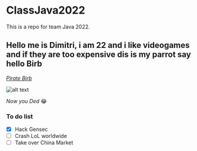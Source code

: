 # ClassJava2022
 This is a repo for team Java 2022.

## Hello me is Dimitri, i am 22 and i like videogames and if they are too expensive dis is my parrot say hello Birb
[*Pirate Birb*](https://www.youtube.com/watch?v=0aOpvW9EuMU)
 
 ![alt text](d7d.jpg)

 *Now you Ded* 😂 

### To do list
- [x] Hack Gensec
- [ ] Crash LoL worldwide
- [ ] Take over China Market